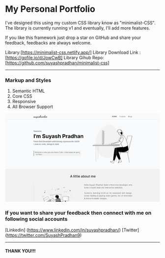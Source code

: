 # My Personal Portfolio

I've designed this using my custom CSS library know as "minimalist-CSS". The library is currently running v1 and eventually, I'll add more features. 

If you like this framework just drop a star on GitHub and share your feedback, feedbacks are always welcome.

Library:[https://minimalist-css.netlify.app/]
Library Download Link : [https://gofile.io/d/JowCwB]
Library Gihub Repo: [https://github.com/suyashpradhan/minimalist-css]


---------
### Markup and Styles

1. Semantic HTML
2. Core CSS
3. Responsive
4. All Browser Support

![portfolio](dist/images/poster.png)

### If you want to share your feedback then connect with me on following social accounts

[Linkedin] (https://www.linkedin.com/in/suyashpradhan/)
[Twitter] (https://twitter.com/SuyashPradhan9)

----

#### THANK YOU!!!